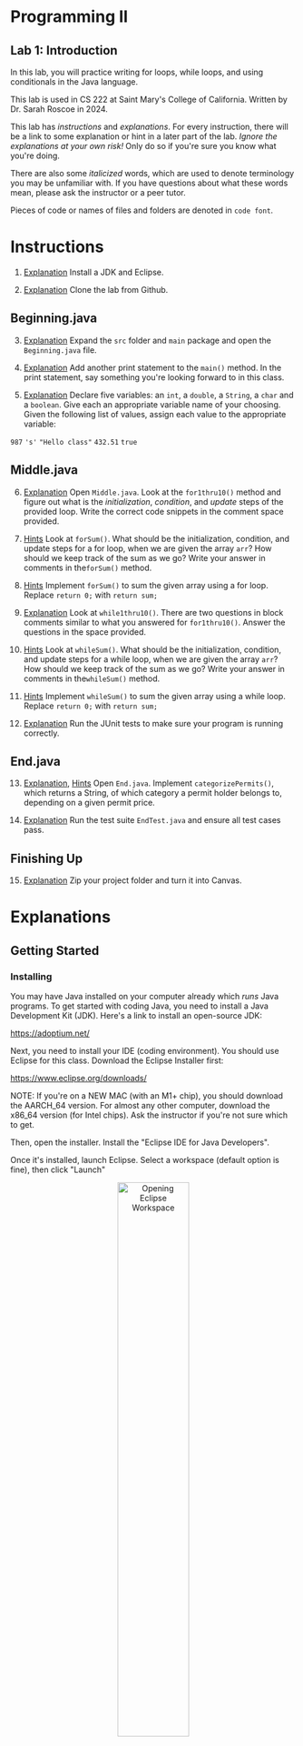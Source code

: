 
# Programming II

## Lab 1: Introduction

In this lab, you will practice writing for loops, while loops, and using conditionals in the Java language.

This lab is used in CS 222 at Saint Mary's College of California. Written by Dr. Sarah Roscoe in 2024.

This lab has *instructions* and *explanations*. For every instruction, there will be a link to some explanation or hint in a later part of the lab. *Ignore the explanations at your own risk!* Only do so if you're sure you know what you're doing.

There are also some *italicized* words, which are used to denote terminology you may be unfamiliar with. If you have questions about what these words mean, please ask the instructor or a peer tutor.

Pieces of code or names of files and folders are denoted in `code font`.

# Instructions

1. [Explanation](#installing) Install a JDK and Eclipse.

2. [Explanation](#cloning) Clone the lab from Github.

## Beginning.java

3. [Explanation](#opening-files) Expand the `src` folder and `main` package and open the `Beginning.java` file.

4. [Explanation](#printing) Add another print statement to the `main()` method. In the print statement, say something you're looking forward to in this class.

5. [Explanation](#variables) Declare five variables: an `int`, a `double`, a `String`, a `char` and a `boolean`. Give each an appropriate variable name of your choosing. Given the following list of values, assign each value to the appropriate variable:

`987` `'s'` `"Hello class"` `432.51` `true`

## Middle.java

6. [Explanation](#for-loops) Open `Middle.java`. Look at the `for1thru10()` method and figure out what is the *initialization*, *condition*, and *update* steps of the provided loop. Write the correct code snippets in the comment space provided.

7. [Hints](#finding-the-sum) Look at `forSum()`. What should be the initialization, condition, and update steps for a for loop, when we are given the array `arr`? How should we keep track of the sum as we go? Write your answer in comments in the`forSum()` method.

8. [Hints](#finding-the-sum) Implement `forSum()` to sum the given array using a for loop. Replace `return 0;` with `return sum;`

9. [Explanation](#while-loops) Look at `while1thru10()`. There are two questions in block comments similar to what you answered for `for1thru10()`. Answer the questions in the space provided.

10. [Hints](#findingthesum) Look at `whileSum()`. What should be the initialization, condition, and update steps for a while loop, when we are given the array `arr`? How should we keep track of the sum as we go? Write your answer in comments in the`whileSum()` method.

11. [Hints](#findingthesum) Implement `whileSum()` to sum the given array using a while loop. Replace `return 0;` with `return sum;`

12. [Explanation](#junit-tests) Run the JUnit tests to make sure your program is running correctly.
  
## End.java

13. [Explanation](#logic), [Hints](#finding-permit-categories) Open `End.java`. Implement `categorizePermits()`, which returns a String, of which category a permit holder belongs to, depending on a given permit price.

14. [Explanation](#junit-tests) Run the test suite `EndTest.java` and ensure all test cases pass.

## Finishing Up

15. [Explanation](#turning-in) Zip your project folder and turn it into Canvas.

# Explanations

## Getting Started

### Installing

You may have Java installed on your computer already which *runs* Java programs. To get started with coding Java, you need to install a Java Development Kit (JDK). Here's a link to install an open-source JDK: 

https://adoptium.net/ 

Next, you need to install your IDE (coding environment). You should use Eclipse for this class. Download the Eclipse Installer first:

https://www.eclipse.org/downloads/

NOTE: If you're on a NEW MAC (with an M1+ chip), you should download the AARCH_64 version. For almost any other computer, download the x86_64 version (for Intel chips). Ask the instructor if you're not sure which to get. 

Then, open the installer. Install the "Eclipse IDE for Java Developers". 

Once it's installed, launch Eclipse. Select a workspace (default option is fine), then click "Launch"

<p align="center">
<img src="images/eclipse-workspace.png" alt="Opening Eclipse Workspace" width="50%"/>
</p>

[Go back to the instructions](#instructions)

### Cloning

Once you've opened an Eclipse window (like so),  

<p align="center">
<img src="images/eclipse-open.png" alt="How Eclipse looks" width="50%"/>
</p>

On the left is the package explorer, how we navigate our projects and files. The center is where the editor will be. The bottom is the _console,_ which shows the output of our programs. The right hand side currently (on my computer) have the task list and outline, both of which are optional. You can close those two if you want, or leave them open -- doesn't matter.

We need to check out the code from Github. You're encouraged but not required to learn Github for this class. We'll use it for storing the code online. 

The code for this lab lives in the cloud, on the Github website. You'll need to *clone* the lab, which copies the online code to your local computer. That way you can edit and run it. 

To do that, we need to switch to a different _perspective_. Chances are, you start Eclipse in the Java perspective, which is where you can edit and run Java files. That makes sense. We need to switch to the _Git_ perspective, which is where we can clone the code to our computer. 

To do that, click the small icon on the top right that says "GIT":

<p align="center">
<img src="images/git-perspective.png" alt="Opening git perspective" width="50%"/>
</p>

This changes the layout a bit: the package explorer has now been changed to a panel called "Git Repositories". There should be several icons directly below the panel title. Click on the icon with a cloud and green arrow to clone a repository.

<p align="center">
<img src="images/git-clone.png" alt="Clone repo icon" width="50%"/>
</p>

That makes a box pop up. Select "Clone URI" and hit "Next".

<p align="center">
<img src="images/clone-uri.png" alt="Clone uri" width="50%"/>
</p>

Copy the link for this lab an paste it in the URI field.

You can copy it here: https://github.com/sroscoe2/CS222-Lab-01.git
Or, scroll up to the top of this page, click the green button that says `< > Code`, then click the icon to copy the link.

<p align="center">
<img src="images/github-link.png" alt="clone from github" width="50%"/>
</p>

Paste the link into the URI field in the "Clone Git Repository" window that's popped up. Click Next. 

**VERY IMPORTANT!!!!!** DO NOT SPEED THROUGH THESE STEPS!

When prompted for Branch Selection, hit next again. 

When prompted for "Local Destination" settings, you are saying where it's going to live on your computer. Change the name of the directory from just "CS222-Lab-01" to add your first name and last initial before the "CS222" bit.

<p align="center">
<img src="images/import-settings.png" alt="import settings" width="50%"/>
</p>

So, if my name is Sarah Roscoe, I'm saving the lab as "sarahR-CS222-Lab-01". 

THEN, make sure the "Import all existing Eclipse projects after clone finishes" is CHECKED. Then click Finish.

Click on the button in the top right to go back to the Java perspective.

<p align="center">
<img src="images/java-perspective.png" alt="back to java perspective" width="50%"/>
</p>

**VERY IMPORTANT!** If you DON'T have that box checked before you click Finish, you need to import it manually. To do that:
1. Go back to the Java perspective
2. Right click in the Package Explorer -> select Import
3. Go to General -> Import projects from folder or archive
4. Click Directory, then navigate to where the project is stored. Eclipse usually saves it in `/Users/git/...`
5. Select the project folder. Just the top-level one, like "sarahR-CS222-Lab-01", not any of its subfolders.
6. Click Open, then Finish in the other dialog box. 

Congrats! If you go back to the Java perspective, you should see your imported project.

[Go back to the instructions](#instructions)

## Beginning

### Opening files

**Expand the src folder.** This is where all your *source code* lives. Within the src folder, there are other folders, which in Java we call *packages*. Double-click on a folder or file to open it.

When you open a file, it'll open in the editor, which is the middle pane in your *IDE* (coding environment).

To run the file, as long as it has a `main()` method, click the green play button. Many lab files will have main methods where you can briefly check if your code is working as desired.

<p align="center">
<img src="images/run.png" alt="run the file" width="50%"/>
</p>

[Go back to the instructions](#beginningjava)

### Printing

There is a single *method*, called `main()` in the `Beginning` class. In Java, we call functions *methods*. Currently, it prints something using `System.out.println()`. This is how we print to the *console*, which can also be called the *terminal*.

`System.out.println()` is equivalent to `print()` in Python. `System.out` controls output to the console. There are several options for printing:

- `print(...)`, which prints things to the console, and *does not insert a new line at the end*. This is equivalent to `print(...,end='')` in Python.

- `printf(...)`, which prints formatted text to the console.

    You can create a formatted string such as the following: `System.out.printf("Hello %s! I am in CS %d", "World", 222);` In a formatted String, you have *placeholders* for variables that you can specify after the string. The formula for a formatted string is as follows:

    `System.out.printf(string,values,...)`. You can have as many comma-separated values as you have placeholders in the string.

    The placeholders begin with a percent sign `%` and are followed by a combination of letters, characters, and numbers. Typically `%s` is used if the variable you're inserting is a `String`, and `%d` is used if you're inserting an integer. You can find more information and options here: <https://www.w3schools.com/java/ref_output_printf.asp>

- `println()`, which is equivalent to `print()` in Python. This option adds a new line to the end of whatever you're printing. This is the one we use most often, but you may switch to another option depending on your preference or needs.

[Go back to the instructions](#beginningjava)

### Variables

In Python, you could define variables like so:

```py
x = 5 # type: int
greet = "hello" # type: str (string)
number = 6.4 # type: float
```

Moreover, you could re-assign any variables later without specifying what their original type is:

```py
x = 6.4 # was: int, now: float
greet = 5 # was: str, now: int
number = "hello" # was: float, now: str
```

Java doesn't let us do this! Every variable in Java has a *type*, and that type must stay the same the whole time we use the variable.

To create a variable, we must first *declare* it. Declaring a variable means we first say what type it is, then we say the variable name:

```java
typename variableName;
```

Now we've reserved a space in memory for our variable `variableName`. But we haven't assigned a value to it. To *initialize* it, we set it equal to something:

```java
int i;
char c;
double d;

i = 6;
c = 's';
d = 3.14;
```

We initialize the variables `i`, `c`, and `d` in the final 3 lines. Now those variables each have values.

We could have just done the *declaring* and *initializing* all in one line, like so:

```java
int i = 6;
char c = 's';
double d = 3.14;
```

The declaration is on the left hand side of the equal sign `=`, and the initialization is on the right hand side.

Note that every statement in Java must end with a semicolon `;` Otherwise you get errors!

In Python, you didn't have to add semicolons. You could just separate lines of code by hitting the `Enter` or `Return` key. Not so here.

The Python equivalent to the previous code would be:

```py
i = 6
c = "s" # " and ' are interchangable in Python
d = 3.14
```

Variable names can be any combination of letters, numbers, and underscores. Java politely ~~requires~~ requests that you start your variable with a lowercase letter. But anything after that is fair game.

There are 8 *primitive* types in Java. They are:

| Python | Python Example | Java | Java Example |
|:------:|:------------------:|:-----------------------:|:------------:|
| int | 6 | byte/short/**int**/long | 4 |
| float | 6.7 | float/**double** | 3.14 |
| bool | True/False | boolean | true/false |
| n/a | "c" or 'c', equiv. | char | 'c' |

These primitive types are very basic data types: an integer number, a floating-point (decimal) number, a boolean (true/false) variable, and a single character. Note that for a `char`, it *must* be encased in only single quotes `' '`! Single quotes in Java mean `char`, while double quotes `" "` mean `String`.

You may notice that `String` (Python equivalent `str`) is not present in this table. `String` is not one of the *primitive type*s listed above, but rather a *reference type*. Reference types are any variable type that is not a primitive. There are infinitely many reference types! We will define many of our own during this class.

To declare a reference variable, it's a similar process as primitives:

```java
Typename variableName;
```

You'll notice the type name starts with a capital letter. That's because it's a reference type. *Reference types always start with a capital letter.*

We'll talk about initializing reference variables in the next lab. For now, just know that `String`s can be initialized similarly to primitive variables. This isn't true for all reference types, but `String` is special!

```java
String s = "hello this is my string";
```

[Go back to the instructions](#beginningjava)

## Middle

### For Loops

In Python, you probably have experience writing `for` loops like this, which prints numbers from 0 to 9:

```py
for i in range(10):
    print(i)
```

The way we write that in Java is:

```java
for(int i=0; i<10; i++){
    System.out.println(i);
}
```

To write a `for` loop in Java, we need 3 components:

1. an *initialization* step, in this case `int i=0`,

2. a *condition*, in this case `i<10`, and

3. an *update* step, in this case `i++`.

Note that Java **requires** the `for` loop to put the components in parentheses `( )`. The components of a `for` loop must be separated by semicolons `;` The code to be executed must be within curly brackets `{ }`
  
#### Initialization

We need a variable to keep track of where we are in the loop. That's why we need an initialization step: we need to know where to start. If we want to use a previously defined variable, we don't need to declare its type (in this case, `int`). But if `i` hasn't been used before (the programmer way of saying that is that `i` "doesn't exist in this *scope* before now"), we have to declare it here.

We didn't have to start `i` at 0. We chose to print the numbers from 0 to 9. If we wanted to print the numbers from 6 to 15, we'd instead have `int i=6`. The initialization step tells the program where to start counting.

#### Condition

A *condition* is something that evaluates to either `true` or `false`. Examples of conditions:

- My shirt is blue.

- It is cloudy right now.

- My favorite TV show is *Stranger Things*.

- Oliver Hall will serve pizza for lunch today.

We can also have conditions for values. Let's say we have a variable `x`, declared and initialized as `int x = 5;`

A condition (something that's either true or false) could be:

- `x < 3` (read "is x less than 3?")

- `x == 10` (read "does x equal 10?")

- `x >= 4` (read "is x greater than or equal to 4?")

The answer to each of these conditions (questions) is either yes or no; true or false.

In Python, true was spelled `True` (capital T) and false was spelled `False` (capital F). In Java, true and false are spelled with lowercase letters, i.e. `true` and `false`. If you spell it right, it'll turn pretty colors in your coding environment.

In a `for` loop, the condition is there to ask "will we continue?" It needs to know, under what circumstances will it do the things within the loop?

For our example, if `i` is how we keep track of where we are, for what values of `i` will we execute the code `System.out.println(i)`? That's determined by the condition. As long as `i<10`, the computer will do whatever is within the curly brackets `{}` which define the loop.

If we wanted to change what numbers we printed, we'd need to change the condition. To print 67 to 103, the initialization and condition could be something like `int i=67; i<104;`

#### Update

We've covered where we start and how long we're doing this. Now we just need to say how to proceed through the loop. The update step is `i++`. This bit of code is saying "add 1 to `i`".

It's equivalent to the following:

```java
i = i+1; // is equivalent to...
i++;
i += 1;
++i; // some difference to i++, but ok for now
```

If we didn't have the update step, we'd stay at `i=0` forever. Then we'd never get anywhere. We need to change the value of `i` as we go through the loop.

We could say, instead, to print the even numbers from 0 to 10. Then our code would be:

```java
for(int i=0; i<10; i+=2){
    System.out.println(i);
}
```

In this way, we add 2 to `i` every time.

[Go back to the instructions](#middlejava)

### While Loops

`while` loops are another way to execute some code repeatedly. Like `for` loops, they need the three components (initialization, condition, and update), but they just go in different places.

Here's a skeleton for a `while` loop:

```java
initialization;
while (condition){
    // code to repeat goes here
    update;
}
```

You can see that even if they're not all in the loop *definition* like the `for` loop, the three components are still there. The initialization happens before the loop starts.  The condition goes inside parentheses after the word `while` (again, the parentheses are *required*). The update step goes inside the curly brackets `{ }`

The equivalent `while` loop code to print numbers from 0  to 10 is:

```java
int i = 0;
while(i<10){
    System.out.println(i);
    i++; 
}
```

See? We use all the same parts! It's just a different loop structure to do the same exact thing.

**Warning:** If you forget to set the initialization and/or update steps, your while loop may run forever, and your computer will be very sad. You may also be very sad that your program doesn't run as expected.

[Go back to the instructions](#middlejava)

### Finding the Sum

We want to find the sum of an array. Here's what we need to do in order to make that happen:

1. Create a variable to hold the sum as we go
2. Go through the array (using a loop).

    2.1. Access the array element

    2.2. Add it to the sum

Here are some hints to get you going:

1. Declare a variable named `sum`. It should be an `int`, because the array I'm giving you is full of `int`s. It'd be weird to add a bunch of ints together and get a decimal number. Initialize `sum` to 0. Why? Does it make sense to start adding numbers together starting at 1, or 4, or 500? Nope. Best to start our count at 0.
2. You'll be instructed to use either a `while` loop or a `for` loop. Please read up on them and use the correct one. You can find the length of the array by saying `arr.length`

2.1. When we go through the array, we'll use an *index* to access its elements. It's the same as using indices in Python:

```java
arr[i]
```

Example: when `i` is 6, when we say `arr[i]` we're actually saying `arr[6]`. Just like Python, Java's arrays (and everything, really) are indexed starting at 0. 

2.2. Remember the equivalent statements for adding 1 to `i`? Specifically, check out `i+=1`. We could change the right hand side (the 1) to add whatever value we want to the `sum` variable. In this case, what are we adding to the sum? the element of `arr`, `arr[i]`.

[Go back to the instructions](#middlejava)

## Logic

In Python, chances are you're familiar with using `if` and `else` statements (and maybe `elif`):

```py
x = 5
if x<4:
 print("small")
elif x>=4 and x<6:
 print("mid")
else:
 print("big")
```

We can do the same behavior in Java! It just looks a tiny bit different. Here's the rules for *conditional statements* (that's what we call the if, else if, and else blocks):

1. If is spelled `if`. Else is spelled `else`. Else if (`elif` in Python) is spelled `else if` (with a space!)
2. Following either `if` or `else if`, there needs to be parentheses `( )`. The logical condition goes inside the parentheses.
3. After the parentheses, we need to have curly brackets `{ }`. The code that goes inside the curly brackets will only execute if the proper condition is met.

**Warning:** You are permitted to omit the curly brackets `{ }` after the conditional statement. But if you do that, it means that only the *first line* of your code that would have been in brackets gets executed. Be cautious if choosing this option: if you've got more than one statement of code to be executed, the later ones will be ignored and will execute regardless if the condition is true!

### Logical operators

You may be familiar with the logical operators AND, OR, and NOT. These are in Java! Just spelled differently. While in Python they were called literally `and`, `or`, and `not`, in Java we say it as `&&` (and), `||` (or), `!` (not). Note that `||` is typed using the "pipe" character on your keyboard, which typically lives above the enter key when you press shift.

With all that, here's what our Python code looks like in Java:

```java
int x = 5;
if(x<4){
    System.out.println("small");
}
else if (x>=4 && x<6){
    System.out.println("mid");
}
else{
    System.out.println("big");
}
```

Note that when we have successive conditional operators (if, else if, else right after each other), the next conditional operator goes *outside* the curly brackets for the previous operator.

[Go back to instructions](#endjava)

### Finding Permit Categories

At Saint Mary's, the price someone pays for a parking permit can depend on whether they are a student, employee, or visitor. Link: <https://www.stmarys-ca.edu/offices-services/campus-safety/parking-transportation>

Students pay roughly $9.91 a month, while employees can pay anywhere from $9.92 to $20.75 per month depending on their salary. A visitor, who pays up to $5 a day, would pay $150 if they parked for 30 days straight. Cars with disability placards don't have to pay for parking permits.

Your job is to use `if`, `else if`, and `else` statements to determine what kind of category someone belongs to depending on what they pay for parking. Assume you are only given one permit price at a time.

You may choose to *hardcode* the values. This would be like saying "if they pay 9.91, they are a student. Otherwise, if they pay 9.92, 11.83, 14.83, 17.83, or 20.75, they are an employee," and so on.

You could also implement a range. Such as: if they pay 9.92, they are a student. If they pay between 9.92 and 20.75, they are an employee, and so on.

How you do it is up to you. But you should use `if`, `else if`, and `else` statements to get it done.

Once you determine what category they belong to, return a string that says their category.

Additionally, if the permit price given to you is not any of these options, you should return "nobody".

Note that for the tests to pass, you must LITERALLY return the strings "Student", "Disabled", "Employee", "Visitor", or "nobody" depending on the case. Capitalization matters. If you return anything else, your tests will fail.

## JUnit Tests

To make grading easier, we'll use *unit tests* a lot of the time. Unit tests are there to check that your code produces the desired results. Most of the time, it relies on output checking. For example, for the sum problems, I've got some arrays of integers, and I know what the sum of those arrays should be. I call your method and give it my array, and expect the sum your code calculates to match mine.

It's hard to debug via JUnit tests. If a test fails, it's only going to tell you that the output didn't match. It won't tell you *why* it didn't match--that's your job!

Additionally, the test cases may not cover every possible *edge case*. There may still be situations where your program does not perform correctly, even though tests cases are passing. Please take the time to study your code and ask yourself if you have covered every possible case of input.

For Lab 1, there are only test cases for `Middle.java` and `End.java`. Here's how to run the test cases:

1. Go to the "Package Explorer" tab on the left hand side of your window. Expand the `src` folder for this lab, then expand the `test` package. Find the appropriate set of test cases you want to run (for `Middle` or `End`). They're very helpfully named (if I do say so myself) `MiddleTests.java` and `EndTests.java`.


<p align="center">
<img src="images/pkg-explorer-junit.png" alt="junit tab" width="50%"/>
</p>

2. Double click to open the file.
3. Click the green play button to run all tests.
4. If it didn't open automatically, click on the JUnit tab next to the Package Explorer tab. The left hand side should show you some information. (see picture below) On the top is the report of tests. On the bottom is the failure trace. If all tests pass, you should see green check marks next to each test name. If some tests fail, you'll see gray or blue Xs on the little icons.
 1. You can see why the test failed by looking at the panel below that, the *Failure Trace*. This will tell you why JUnit thinks your test failed. It's very bare bones: if the output doesn't match, the test will fail.

<p align="center">
<img src="images/test-cases-failed.png" alt="Failed test cases" width="50%"/>
  Failed test cases.
</p>



<p align="center">
<img src="images/test-cases-passed.png" alt="Passing test cases" width="50%"/>
  Passing test cases (good to go!)
</p>


[Go back to Middle instructions](#middlejava) or [Go back to End instructions](#endjava) 


## Turning In

When you are done with the assignment, submit it to Canvas. You should zip your entire project file, and then submit the zip file to Canvas. _Do not submit only .java files to Canvas_.

1. Reveal your project in your computer's file explorer ("File Explorer" on Windows, "Finder" on Mac). In the Package Explorer, right-click on the project name. Select , then select "Reveal in Finder" (Mac) or "Reveal in File Explorer" (Windows).

<p align="center">
<img src="images/show-in.png" alt="show in system explorer" width="50%"/>
</p>

2. Right click on the folder name and click "Compress" (Mac) or "Send to -> Compressed (zipped) folder" (Windows).
3. Open a browser window to Canvas: https://stmarys-ca.instructure.com/
4. Login and select our course.
5. Navigate to the "Lab 1" assignment and click on it.
6. Hand in the following file: `firstnameL-CS222-Lab01.zip`
  You can either click to upload files from your file explorer, or you can drag-and-drop the files. You will be able to re-handin the assignment as many times as you want up until the due date.

